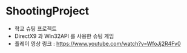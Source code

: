 # ShootingProject
- 학교 슈팅 프로젝트
- DirectX9 과 Win32API 를 사용한 슈팅 게임
- 플레이 영상 링크 : https://www.youtube.com/watch?v=WfoJj2R4Fv0
